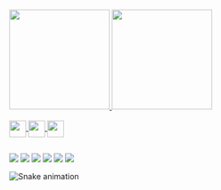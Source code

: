 #### 
<div align="left">
  <a href="https://github.com/marcelwss">
  <img height="180em" src="https://github-readme-stats.vercel.app/api?username=marcelwss&show_icons=true&theme=dark&include_all_commits=true&count_private=true"/>
  <img height="180em" src="https://github-readme-stats.vercel.app/api/top-langs/?username=marcelwss&layout=compact&langs_count=7&theme=dark"/>
</div>
<div style="display: inline_block"><br>
  <img align="center" alt="    " height="30" width="30" src="   ">
  <img align="center" alt="    " height="30" width="30" src="   ">
  <img align="center" alt="    " height="30" width="30" src="   ">
</div>
  
  ##
 
<div> 
  <a href="https://www.youtube.com/" target="_blank"><img src="https://img.shields.io/badge/YouTube-FF0000?style=for-the-badge&logo=youtube&logoColor=white" target="_blank"></a>
  <a href="https://instagram.com/" target="_blank"><img src="https://img.shields.io/badge/-Instagram-%23E4405F?style=for-the-badge&logo=instagram&logoColor=white" target="_blank"></a>
 	<a href="https://www.twitch.tv/" target="_blank"><img src="https://img.shields.io/badge/Twitch-9146FF?style=for-the-badge&logo=twitch&logoColor=white" target="_blank"></a>
 <a href="https://discord.gg/" target="_blank"><img src="https://img.shields.io/badge/Discord-7289DA?style=for-the-badge&logo=discord&logoColor=white" target="_blank"></a> 
  <a href = "mailto:"><img src="https://img.shields.io/badge/-Gmail-%23333?style=for-the-badge&logo=gmail&logoColor=white" target="_blank"></a>
  <a href="https://www.linkedin.com/" target="_blank"><img src="https://img.shields.io/badge/-LinkedIn-%230077B5?style=for-the-badge&logo=linkedin&logoColor=white" target="_blank"></a> 
 
  ![Snake animation](https://github.com/marcelwss/marcelwss/blob/output/github-contribution-grid-snake.svg)
 
</div>
